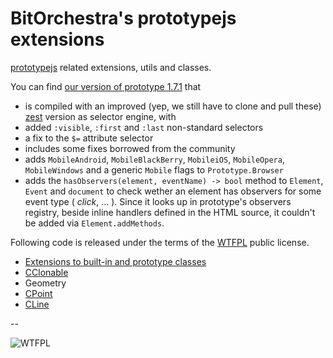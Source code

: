 # BitOrchestra's prototypejs extensions

[prototypejs](http://prototypejs.org) related extensions, utils and classes.

You can find [our version of prototype 1.7.1](lib/prototype.js) that 
* is compiled with an improved (yep, we still have to clone and pull these) [zest](https://github.com/chjj/zest) version as selector engine, with
 * added <code>:visible</code>, <code>:first</code> and <code>:last</code> non-standard selectors
 * a fix to the <code>$=</code> attribute selector
* includes some fixes borrowed from the community
* adds <code>MobileAndroid</code>, <code>MobileBlackBerry</code>, <code>MobileiOS</code>, <code>MobileOpera</code>, <code>MobileWindows</code> and a generic <code>Mobile</code> flags to <code>Prototype.Browser</code>
* adds the <code>hasObservers(element, eventName) -> bool</code> method to <code>Element</code>, <code>Event</code> and <code>document</code> to check wether an element has observers for some event type ( *click*, ... ). 
Since it looks up in prototype's observers registry, beside inline handlers defined in the HTML source, it couldn't be added via <code>Element.addMethods</code>.

Following code is released under the terms of the [WTFPL](http://www.wtfpl.net/) public license.

* [Extensions to built-in and prototype classes](BO.prototype.extensions.md)
* [CClonable](clonable/CClonable.md)
* Geometry
 * [CPoint](geometry/CPoint.md)
 * [CLine](geometry/CLine.md)
 
 
--

![WTFPL](http://www.wtfpl.net/wp-content/uploads/2012/12/wtfpl-badge-1.png)
